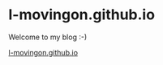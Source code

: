 # l-movingon.github.io

Welcome to my blog :-)

[l-movingon.github.io](http://l-movingon.github.io/)